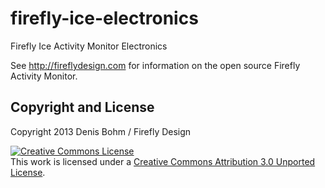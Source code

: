 firefly-ice-electronics
=======================

Firefly Ice Activity Monitor Electronics

See http://fireflydesign.com for information on the open source Firefly Activity Monitor.

Copyright and License 
---------------------
Copyright 2013 Denis Bohm / Firefly Design

<a rel="license" href="http://creativecommons.org/licenses/by/3.0/deed.en_US"><img alt="Creative Commons License" style="border-width:0" src="http://i.creativecommons.org/l/by/3.0/88x31.png" /></a><br />This work is licensed under a <a rel="license" href="http://creativecommons.org/licenses/by/3.0/deed.en_US">Creative Commons Attribution 3.0 Unported License</a>.

